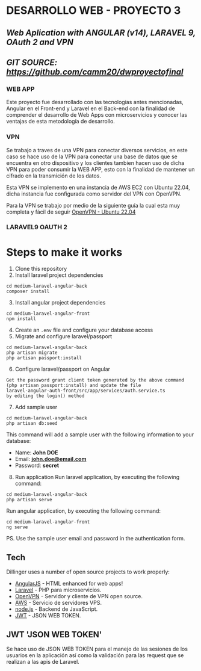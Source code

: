 # DESARROLLO WEB - PROYECTO 3
## _Web Aplication with ANGULAR (v14), LARAVEL 9, OAuth 2 and VPN_

## _GIT SOURCE: https://github.com/camm20/dwproyectofinal_

### WEB APP
Este proyecto fue desarrollado con las tecnologias antes mencionadas, Angular en el Front-end y Laravel en el Back-end con la finalidad de comprender el desarrollo de Web Apps con microservicios y conocer las ventajas de esta metodología de desarrollo.

### VPN
Se trabajo a traves de una VPN para conectar diversos servicios, en este caso se hace uso de la VPN para conectar una base de datos que se encuentra en otro dispositivo y los clientes tambien hacen uso de dicha VPN para poder consumir la WEB APP, esto con la finalidad de mantener un cifrado en la transmición de los datos.

Esta VPN se implemento en una instancia de AWS EC2 con Ubuntu 22.04, dicha instancia fue configurada como servidor del VPN con OpenVPN.

Para la VPN se trabajo por medio de la siguiente guía la cual esta muy completa y fácil de seguir [OpenVPN - Ubuntu 22.04](https://www.cyberciti.biz/faq/ubuntu-22-04-lts-set-up-openvpn-server-in-5-minutes/)

### LARAVEL9 OAUTH 2
# Steps to make it works
1. Clone this repository
2. Install laravel project dependencies
```
cd medium-laravel-angular-back
composer install
```
3. Install angular project dependencies
```
cd medium-laravel-angular-front
npm install
```
4. Create an `.env` file and configure your database access
5. Migrate and configure laravel/passport
```
cd medium-laravel-angular-back
php artisan migrate
php artisan passport:install
```
6. Configure laravel/passport on Angular
```
Get the password grant client token generated by the above command (php artisan passport:install) and update the file
laravel-angular-auth-front/src/app/services/auth.service.ts
by editing the login() method
```
7. Add sample user
```
cd medium-laravel-angular-back
php artisan db:seed
```
This command will add a sample user with the following information to your database:
- Name: **John DOE**
- Email: **john.doe@email.com**
- Password: **secret**
8. Run application
Run laravel application, by executing the following command:
```
cd medium-laravel-angular-back
php artisan serve
```
Run angular application, by executing the following command:
```
cd medium-laravel-angular-front
ng serve
```

PS. Use the sample user email and password in the authentication form.



## Tech

Dillinger uses a number of open source projects to work properly:

- [AngularJS] - HTML enhanced for web apps!
- [Laravel] - PHP para microservicios.
- [OpenVPN] - Servidor y cliente de VPN open source.
- [AWS] - Servicio de servidores VPS.
- [node.js] - Backend de JavaScript.
- [JWT] - JSON WEB TOKEN.

## JWT 'JSON WEB TOKEN'

Se hace uso de JSON WEB TOKEN para el manejo de las sesiones de los usuarios en la aplicación así como la validación para las request que se realizan a las apis de Laravel.

   [Laravel]: <https://laravel.com/>
   [OpenVPN]: <https://openvpn.net/quick-start-guide/>
   [AngularJS]: <http://angularjs.org>
   [AWS]: <https://aws.amazon.com/es/ec2/?nc2=h_ql_prod_fs_ec2>
   [node.js]: <https://nodejs.org/en/>
   [JWT]: <https://jwt.io/>

